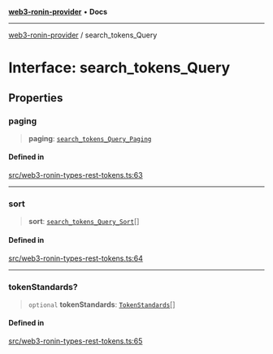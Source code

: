 [**web3-ronin-provider**](../README.md) • **Docs**

***

[web3-ronin-provider](../globals.md) / search\_tokens\_Query

# Interface: search\_tokens\_Query

## Properties

### paging

> **paging**: [`search_tokens_Query_Paging`](search_tokens_Query_Paging.md)

#### Defined in

[src/web3-ronin-types-rest-tokens.ts:63](https://github.com/chuacw/web3-ronin-provider/blob/a0101c455e71e221c1f508afff12749e77bf1fd8/src/web3-ronin-types-rest-tokens.ts#L63)

***

### sort

> **sort**: [`search_tokens_Query_Sort`](search_tokens_Query_Sort.md)[]

#### Defined in

[src/web3-ronin-types-rest-tokens.ts:64](https://github.com/chuacw/web3-ronin-provider/blob/a0101c455e71e221c1f508afff12749e77bf1fd8/src/web3-ronin-types-rest-tokens.ts#L64)

***

### tokenStandards?

> `optional` **tokenStandards**: [`TokenStandards`](../enumerations/TokenStandards.md)[]

#### Defined in

[src/web3-ronin-types-rest-tokens.ts:65](https://github.com/chuacw/web3-ronin-provider/blob/a0101c455e71e221c1f508afff12749e77bf1fd8/src/web3-ronin-types-rest-tokens.ts#L65)
